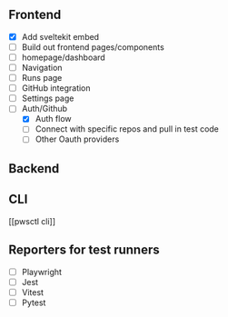## Frontend
- [x] Add sveltekit embed
- [ ] Build out frontend pages/components
- [ ] homepage/dashboard
- [ ] Navigation
- [ ] Runs page 
- [ ] GitHub integration 
- [ ] Settings page 
- [ ] Auth/Github 
	- [x] Auth flow 
	- [ ] Connect with specific repos and pull in test code
	- [ ] Other Oauth providers

## Backend

## CLI
[[pwsctl cli]]
## Reporters for test runners
* [ ] Playwright
* [ ] Jest
* [ ] Vitest
* [ ] Pytest
